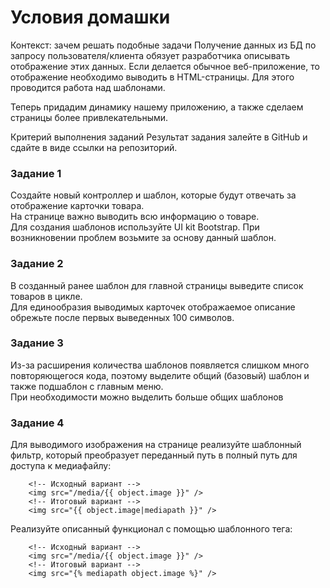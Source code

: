 # Условия домашки


Контекст: зачем решать подобные задачи Получение данных из БД по запросу пользователя/клиента обязует разработчика описывать отображение этих данных. Если делается обычное веб-приложение, то отображение необходимо выводить в HTML-страницы. Для этого проводится работа над шаблонами.

Теперь придадим динамику нашему приложению, а также сделаем страницы более привлекательными.

Критерий выполнения заданий Результат задания залейте в GitHub и сдайте в виде ссылки на репозиторий.

### Задание 1

Создайте новый контроллер и шаблон, которые будут отвечать за отображение карточки товара.<br>
На странице важно выводить всю информацию о товаре.<br>
Для создания шаблонов используйте UI kit Bootstrap. При возникновении проблем возьмите за основу данный шаблон.


### Задание 2 
В созданный ранее шаблон для главной страницы выведите список товаров в цикле.<br> 
Для единообразия выводимых карточек отображаемое описание обрежьте после первых выведенных 100 символов.

### Задание 3 
Из-за расширения количества шаблонов появляется слишком много повторяющегося кода, поэтому выделите общий (базовый) шаблон и также подшаблон с главным меню.<br>
При необходимости можно выделить больше общих шаблонов

### Задание 4 
Для выводимого изображения на странице реализуйте шаблонный фильтр, который преобразует переданный путь в полный путь для доступа к медиафайлу:

```shell
    <!-- Исходный вариант --> 
    <img src="/media/{{ object.image }}" />
    <!-- Итоговый вариант -->
    <img src="{{ object.image|mediapath }}" />
```
Реализуйте описанный функционал с помощью шаблонного тега:
```shell
    <!-- Исходный вариант -->
    <img src="/media/{{ object.image }}" />
    <!-- Итоговый вариант -->
    <img src="{% mediapath object.image %}" />
```

